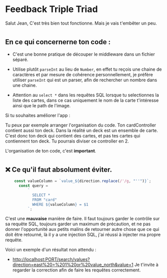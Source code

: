 # Feedback Triple Triad

Salut Jean,
C'est très bien tout fonctionne. Mais je vais t'embêter un peu.

# 
## En ce qui concernerne ton code : 

- C'est une bonne pratique de découper le middleware dans un fichier séparé.

- Utilise plutôt `parseInt` au lieu de `Number`, en effet tu reçois une chaine de caractères et par mesure de cohérence personnellement, je préfère utiliser `parseInt` qui est un parser, afin de rechercher un nombre dans une chaine.

- Attention au `select *` dans les requêtes SQL lorsque tu selectionnes la liste des cartes, dans ce cas uniquement le nom de la carte t'intéresse ainsi que le path de l'image. 

Si tu souhaites améliorer l'app :

Tu peux par exemple arranger l'organisation du code.
Ton cardController contient aussi ton deck. Dans la réalité un deck est un ensemble de carte. C'est donc ton deck qui contient des cartes, et pas tes cartes qui contiennent ton deck.  Tu pourrais diviser ce controller en 2.

L'organisation de ton code, c'est **important**.
#

## ❌  Ce qu'il faut absolument éviter.


```javascript
    const valueColumn = `value_${direction.replace(/'/g, "''")}`;
      const query =
          `
            SELECT *
            FROM "card"
            WHERE ${valueColumn} = $1
          `;
```

C'est une **mauvaise** manière de faire. Il faut toujours garder le contrôle sur sa requête SQL, toujours garder un maximum de précaution, et ne pas donner l'opportunité aux petits malins de retourner autre chose que ce qui doit être retourné, là il y a une injection SQL, j'ai réussi à injecter ma propre requête. 

Voici un exemple d'un résultat non attendu : 

- <http://localhost:PORT/search/values?direction=east%20=%201%20or%20value_north&value=1>
Je t'invite à regarder la correction afin de faire les requêtes correctement.